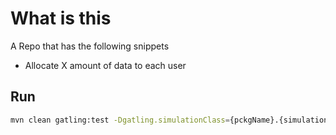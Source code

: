 # What is this
A Repo that has the following snippets
- Allocate X amount of data to each user


## Run
```bash
mvn clean gatling:test -Dgatling.simulationClass={pckgName}.{simulationName}
```